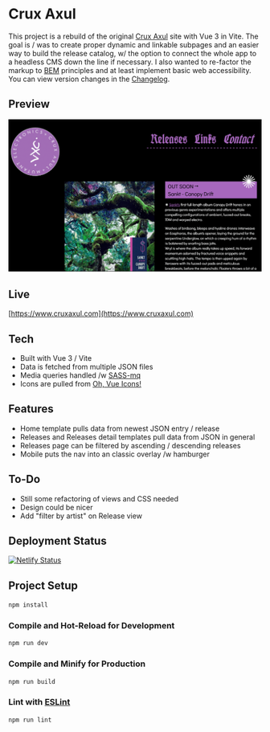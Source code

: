 # Crux Axul

This project is a rebuild of the original [Crux Axul](https://github.com/videothrone/crux-axul) site with Vue 3 in Vite. The goal is / was to create proper dynamic and linkable subpages and an easier way to build the release catalog, w/ the option to connect the whole app to a headless CMS down the line if necessary. I also wanted to re-factor the markup to [BEM](https://getbem.com/) principles and at least implement basic web accessibility. You can view version changes in the <a href="CHANGELOG.md">Changelog</a>.

## Preview

[![Crux Axul](/public/screenshot1.png)](https://www.cruxaxul.com)

## Live
[https://www.cruxaxul.com](https://www.cruxaxul.com)

## Tech

-  Built with Vue 3 / Vite
-  Data is fetched from multiple JSON files
-  Media queries handled /w [SASS-mq](https://www.npmjs.com/package/sass-mq)
-  Icons are pulled from [Oh, Vue Icons!](https://oh-vue-icons.js.org/)

## Features

- Home template pulls data from newest JSON entry / release
- Releases and Releases detail templates pull data from JSON in general
- Releases page can be filtered by ascending / descending releases
- Mobile puts the nav into an classic overlay /w hamburger

## To-Do

- Still some refactoring of views and CSS needed
- Design could be nicer
- Add "filter by artist" on Release view

## Deployment Status
[![Netlify Status](https://api.netlify.com/api/v1/badges/7a9099ab-7405-4a4b-9158-9fd381b5df26/deploy-status)](https://app.netlify.com/sites/admiring-einstein-59e50c/deploys)

## Project Setup

```sh
npm install
```

### Compile and Hot-Reload for Development

```sh
npm run dev
```

### Compile and Minify for Production

```sh
npm run build
```

### Lint with [ESLint](https://eslint.org/)

```sh
npm run lint
```
